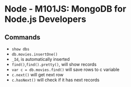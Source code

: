
# Node - M101JS: MongoDB for Node.js Developers

## Commands
- `show dbs`
- `db.movies.insertOne()`
- `_Id`, is automatically inserted
- `find()`,`find().pretty()`, will show records
- `var c = db.movies.find()` will save rows to c variable
- `c.next()` will get next row
- `c.hasNext()` will check if it has next records

